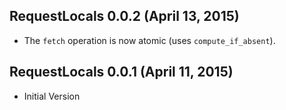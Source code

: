 ## RequestLocals 0.0.2 (April 13, 2015) ##

*   The `fetch` operation is now atomic (uses `compute_if_absent`).


## RequestLocals 0.0.1 (April 11, 2015) ##

*   Initial Version
